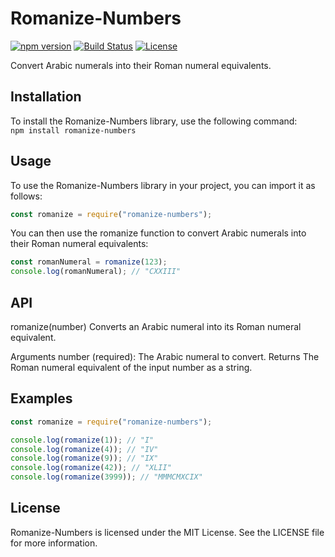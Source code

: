# Romanize-Numbers

[![npm version](https://badge.fury.io/js/romanize-numbers.svg)](https://badge.fury.io/js/romanize-numbers)
[![Build Status](https://travis-ci.com/example/romanize-numbers.svg?branch=master)](https://travis-ci.com/example/romanize-numbers)
[![License](https://img.shields.io/badge/license-MIT-blue.svg)](https://github.com/example/romanize-numbers/blob/master/LICENSE)

Convert Arabic numerals into their Roman numeral equivalents.

## Installation

To install the Romanize-Numbers library, use the following command:
<br>
`npm install romanize-numbers`

## Usage

To use the Romanize-Numbers library in your project, you can import it as follows:

```javascript
const romanize = require("romanize-numbers");
```

You can then use the romanize function to convert Arabic numerals into their Roman numeral equivalents:

```javascript
const romanNumeral = romanize(123);
console.log(romanNumeral); // "CXXIII"
```

## API

romanize(number)
Converts an Arabic numeral into its Roman numeral equivalent.

Arguments
number (required): The Arabic numeral to convert.
Returns
The Roman numeral equivalent of the input number as a string.

## Examples

```javascript
const romanize = require("romanize-numbers");

console.log(romanize(1)); // "I"
console.log(romanize(4)); // "IV"
console.log(romanize(9)); // "IX"
console.log(romanize(42)); // "XLII"
console.log(romanize(3999)); // "MMMCMXCIX"
```

## License

Romanize-Numbers is licensed under the MIT License. See the LICENSE file for more information.
